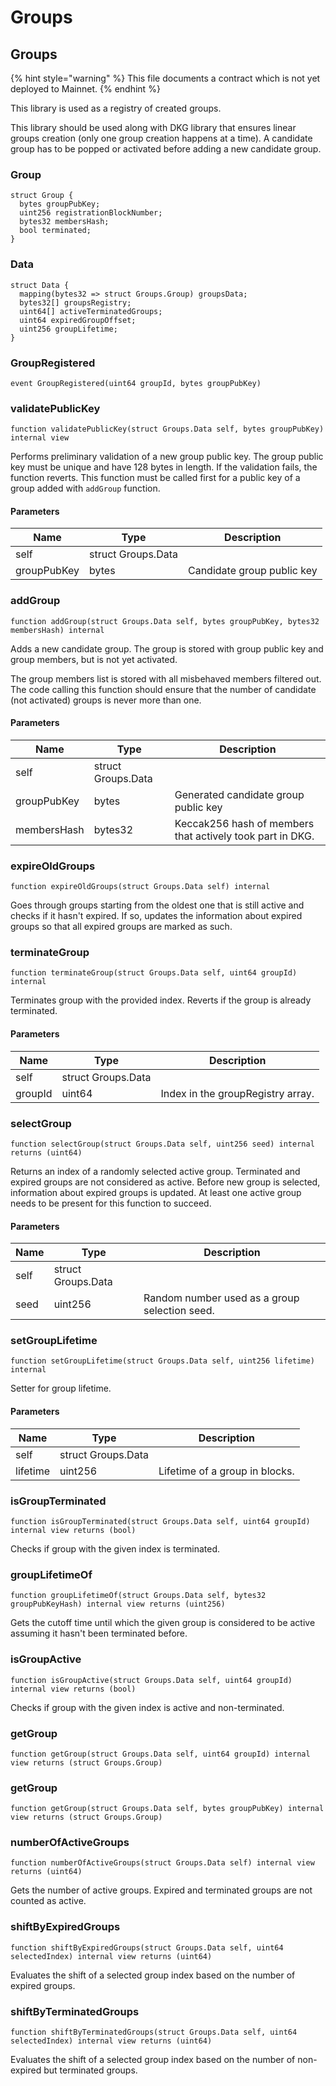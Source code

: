 # Groups

## Groups

{% hint style="warning" %}
This file documents a contract which is not yet deployed to Mainnet.
{% endhint %}

This library is used as a registry of created groups.

This library should be used along with DKG library that ensures linear groups creation (only one group creation happens at a time). A candidate group has to be popped or activated before adding a new candidate group.

### Group

```solidity
struct Group {
  bytes groupPubKey;
  uint256 registrationBlockNumber;
  bytes32 membersHash;
  bool terminated;
}
```

### Data

```solidity
struct Data {
  mapping(bytes32 => struct Groups.Group) groupsData;
  bytes32[] groupsRegistry;
  uint64[] activeTerminatedGroups;
  uint64 expiredGroupOffset;
  uint256 groupLifetime;
}
```

### GroupRegistered

```solidity
event GroupRegistered(uint64 groupId, bytes groupPubKey)
```

### validatePublicKey

```solidity
function validatePublicKey(struct Groups.Data self, bytes groupPubKey) internal view
```

Performs preliminary validation of a new group public key. The group public key must be unique and have 128 bytes in length. If the validation fails, the function reverts. This function must be called first for a public key of a group added with `addGroup` function.

#### Parameters

| Name        | Type               | Description                |
| ----------- | ------------------ | -------------------------- |
| self        | struct Groups.Data |                            |
| groupPubKey | bytes              | Candidate group public key |

### addGroup

```solidity
function addGroup(struct Groups.Data self, bytes groupPubKey, bytes32 membersHash) internal
```

Adds a new candidate group. The group is stored with group public key and group members, but is not yet activated.

The group members list is stored with all misbehaved members filtered out. The code calling this function should ensure that the number of candidate (not activated) groups is never more than one.

#### Parameters

| Name        | Type               | Description                                               |
| ----------- | ------------------ | --------------------------------------------------------- |
| self        | struct Groups.Data |                                                           |
| groupPubKey | bytes              | Generated candidate group public key                      |
| membersHash | bytes32            | Keccak256 hash of members that actively took part in DKG. |

### expireOldGroups

```solidity
function expireOldGroups(struct Groups.Data self) internal
```

Goes through groups starting from the oldest one that is still active and checks if it hasn't expired. If so, updates the information about expired groups so that all expired groups are marked as such.

### terminateGroup

```solidity
function terminateGroup(struct Groups.Data self, uint64 groupId) internal
```

Terminates group with the provided index. Reverts if the group is already terminated.

#### Parameters

| Name    | Type               | Description                       |
| ------- | ------------------ | --------------------------------- |
| self    | struct Groups.Data |                                   |
| groupId | uint64             | Index in the groupRegistry array. |

### selectGroup

```solidity
function selectGroup(struct Groups.Data self, uint256 seed) internal returns (uint64)
```

Returns an index of a randomly selected active group. Terminated and expired groups are not considered as active. Before new group is selected, information about expired groups is updated. At least one active group needs to be present for this function to succeed.

#### Parameters

| Name | Type               | Description                                   |
| ---- | ------------------ | --------------------------------------------- |
| self | struct Groups.Data |                                               |
| seed | uint256            | Random number used as a group selection seed. |

### setGroupLifetime

```solidity
function setGroupLifetime(struct Groups.Data self, uint256 lifetime) internal
```

Setter for group lifetime.

#### Parameters

| Name     | Type               | Description                    |
| -------- | ------------------ | ------------------------------ |
| self     | struct Groups.Data |                                |
| lifetime | uint256            | Lifetime of a group in blocks. |

### isGroupTerminated

```solidity
function isGroupTerminated(struct Groups.Data self, uint64 groupId) internal view returns (bool)
```

Checks if group with the given index is terminated.

### groupLifetimeOf

```solidity
function groupLifetimeOf(struct Groups.Data self, bytes32 groupPubKeyHash) internal view returns (uint256)
```

Gets the cutoff time until which the given group is considered to be active assuming it hasn't been terminated before.

### isGroupActive

```solidity
function isGroupActive(struct Groups.Data self, uint64 groupId) internal view returns (bool)
```

Checks if group with the given index is active and non-terminated.

### getGroup

```solidity
function getGroup(struct Groups.Data self, uint64 groupId) internal view returns (struct Groups.Group)
```

### getGroup

```solidity
function getGroup(struct Groups.Data self, bytes groupPubKey) internal view returns (struct Groups.Group)
```

### numberOfActiveGroups

```solidity
function numberOfActiveGroups(struct Groups.Data self) internal view returns (uint64)
```

Gets the number of active groups. Expired and terminated groups are not counted as active.

### shiftByExpiredGroups

```solidity
function shiftByExpiredGroups(struct Groups.Data self, uint64 selectedIndex) internal view returns (uint64)
```

Evaluates the shift of a selected group index based on the number of expired groups.

### shiftByTerminatedGroups

```solidity
function shiftByTerminatedGroups(struct Groups.Data self, uint64 selectedIndex) internal view returns (uint64)
```

Evaluates the shift of a selected group index based on the number of non-expired but terminated groups.
